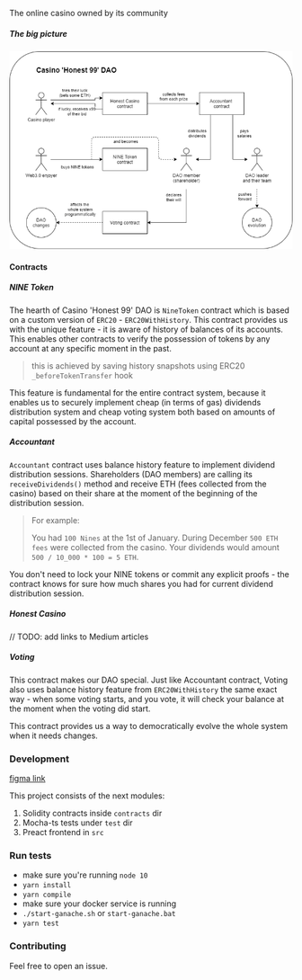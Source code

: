 The online casino owned by its community

##### The big picture
![the big picture](big-picture.png)

#### Contracts

##### NINE Token

The hearth of Casino 'Honest 99' DAO is `NineToken` contract which is based on a custom version of `ERC20` - 
`ERC20WithHistory`. This contract provides us with the unique feature - it is aware of history of balances of
its accounts. This enables other contracts to verify the possession of tokens by any account
at any specific moment in the past.

> this is achieved by saving history snapshots using ERC20 `_beforeTokenTransfer` hook

This feature is fundamental for the entire contract system, because it enables us to securely implement cheap (in terms
of gas) dividends distribution system and cheap voting system both based on amounts of capital possessed by the 
account. 

##### Accountant

`Accountant` contract uses balance history feature to implement dividend distribution sessions. Shareholders
(DAO members) are calling its `receiveDividends()` method and receive ETH (fees collected from the casino)
based on their share at the moment of the beginning of the distribution session.

> For example: 
>
> You had `100 Nines` at the 1st of January. During December `500 ETH fees` were collected from the casino.
> Your dividends would amount `500 / 10_000 * 100 = 5 ETH`.

You don't need to lock your NINE tokens or commit any explicit proofs - the contract knows for sure how much shares you 
had for current dividend distribution session.

##### Honest Casino

// TODO: add links to Medium articles

##### Voting

This contract makes our DAO special. Just like Accountant contract, Voting also uses balance history feature from `ERC20WithHistory`
the same exact way - when some voting starts, and you vote, it will check your balance at the moment when the voting did start.

This contract provides us a way to democratically evolve the whole system when it needs changes.

### Development

[figma link](https://www.figma.com/file/YaSFWfbMo4Ey5U1ytbrPZq/Honest-Casino?node-id=0%3A1)

This project consists of the next modules:
1. Solidity contracts inside `contracts` dir
2. Mocha-ts tests under `test` dir
3. Preact frontend in `src`

### Run tests

* make sure you're running `node 10`
* `yarn install`
* `yarn compile`
* make sure your docker service is running
* `./start-ganache.sh` or `start-ganache.bat`
* `yarn test`

### Contributing

Feel free to open an issue.